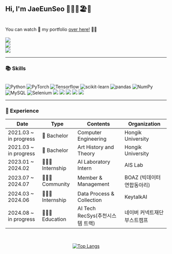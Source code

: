 <!--
**JaeEunSeo/JaeEunSeo** is a ✨ _special_ ✨ repository because its `README.md` (this file) appears on your GitHub profile.

Here are some ideas to get you started:

- 🔭 I’m currently working on ...
- 🌱 I’m currently learning ...
- 👯 I’m looking to collaborate on ...
- 🤔 I’m looking for help with ...
- 💬 Ask me about ...
- 📫 How to reach me: ...
- 😄 Pronouns: ...
- ⚡ Fun fact: ...
-->
<div align = "left">

## Hi, I'm JaeEunSeo 👋🏼👗🏖️🎀

<br>
You can watch 👀 my portfolio <a href="https://jaeeunseo.github.io/portfolio_github/">over here!</a> 🪹🪺
<br><br>
<div>
<a href="https://summergurl.tistory.com/" target="_blank">
<img src="https://img.shields.io/badge/Tistory-000000.svg?style=flat-square&logo=Tistory&logoColor=white"/>
</a>
</div>
<div>
<a href="mailto:jjjaeunn@gmail.com" target="_blank">
<img src="https://img.shields.io/badge/Gmail-EA4335.svg?style=flat-square&logo=Gmail&logoColor=white"/>
</a>  
</div>
<div>
<a href="https://www.instagram.com/jjjaeunn" target="_blank">
<img src="https://img.shields.io/badge/Instagram-E4405F.svg?style=flat-square&logo=Instagram&logoColor=white"/>
</a>
</div>

---
### 📚 Skills

<br>

<img alt="Python" src ="https://img.shields.io/badge/Python-3776AB.svg?&style=flat-square&logo=Python&logoColor=white"/>
<img alt="PyTorch" src ="https://img.shields.io/badge/PyTorch-EE4C2C.svg?&style=flat-square&logo=PyTorch&logoColor=white"/>
<img alt="Tensorflow" src ="https://img.shields.io/badge/Tensorflow-FF6F00.svg?&style=flat-square&logo=Tensorflow&logoColor=white"/>
<img alt="scikit-learn" src ="https://img.shields.io/badge/scikit learn-F7931E.svg?&style=flat-square&logo=scikit-learn&logoColor=white"/>
<img alt="pandas" src ="https://img.shields.io/badge/pandas-150458.svg?&style=flat-square&logo=pandas&logoColor=white"/>
<img alt="NumPy" src ="https://img.shields.io/badge/NumPy-013243.svg?&style=flat-square&logo=NumPy&logoColor=white"/>
<br>
<img alt="MySQL" src="https://img.shields.io/badge/MySQL-4479A1?style=flat-square&logo=MySQL&logoColor=white"/>
<img alt="Selenium" src="https://img.shields.io/badge/Selenium-43B02A?style=flat-square&logo=Selenium&logoColor=white"/>
<img src="https://img.shields.io/badge/django-092E20?style=flat-square&logo=django&logoColor=white"/>
<img src="https://img.shields.io/badge/MariaDB-003545?style=flat-square&logo=mariaDB&logoColor=white"/>
<img src="https://img.shields.io/badge/C++-00599C?style=flat-square&logo=C%2B%2B&logoColor=white"/>
<img src="https://img.shields.io/badge/JavaScript-F7DF1E?style=flat-square&logo=javascript&logoColor=black"/>
<img src="https://img.shields.io/badge/Flask-000000?style=flat-square&logo=flask&logoColor=white"/>

---
### 🚀 Experience

| Date                  | Type          | Contents                            | Organization               |
| --------------------- | ------------- | ----------------------------------- | -------------------------- |
| 2021.03 ~ in progress | 🏫 Bachelor  | Computer Engineering | Hongik University          |
| 2021.03 ~ in progress | 🏫 Bachelor  | Art History and Theory | Hongik University          |
| 2023.01 ~ 2024.02     | 👩🏻‍💻 Internship | AI Laboratory Intern                          | AIS Lab                    |
| 2023.07 ~ 2024.07 | 👩🏻‍💻 Community  | Member & Management                 | BOAZ (빅데이터 연합동아리) |
| 2024.03 ~ 2024.06     | 👩🏻‍💻 Internship | Data Process & Collection           | KeytalkAI                  |
| 2024.08 ~ in progress    | 👩🏻‍💻 Education | AI Tech RecSys(추천시스템 트랙)           | 네이버 커넥트재단 부스트캠프                  |

<br>
<div align =center>

[![Top Langs](https://github-readme-stats.vercel.app/api/top-langs/?username=JaeEunSeo)](https://github.com/anuraghazra/github-readme-stats)
</div>
<div>
